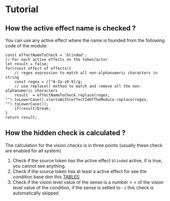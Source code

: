 # Tutorial

## How the active effect name is checked ?

You can use any active effect where the name is founded from the following code of the module:

```
const effectNameToCheck = 'blinded';
// For each active effects on the token/actor
let result = false;
for(const effect of effects){
    // regex expression to match all non-alphanumeric characters in string
    const regex = /[^A-Za-z0-9]/g;
    // use replace() method to match and remove all the non-alphanumeric characters
    result  = effectNameToCheck.replace(regex, "").toLowerCase().startsWith(effectIdOfTheModule.replace(regex, "").toLowerCase());
    if(result)break;
}
return result;
```

## How the hidden check is calculated ?

The calculation for the vision checks is in three points (usually these check are enabled for all system)

1) Check if the source token has the active effect `blinded` active, if is true, you cannot see anything.
2) Check if the source token has at least a active effect for see the condition base don this [TABLES](./tables.md)
3) Check if the vision level value of the sense is a number > = of the vision level value of the condition, if the sense is setted to `-1` this check is automatically skipped


